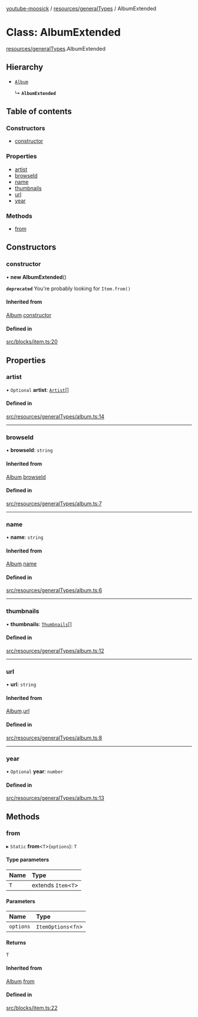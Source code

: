 [youtube-moosick](../README.md) / [resources/generalTypes](../modules/resources_generalTypes.md) / AlbumExtended

# Class: AlbumExtended

[resources/generalTypes](../modules/resources_generalTypes.md).AlbumExtended

## Hierarchy

- [`Album`](resources_generalTypes.Album.md)

  ↳ **`AlbumExtended`**

## Table of contents

### Constructors

- [constructor](resources_generalTypes.AlbumExtended.md#constructor)

### Properties

- [artist](resources_generalTypes.AlbumExtended.md#artist)
- [browseId](resources_generalTypes.AlbumExtended.md#browseid)
- [name](resources_generalTypes.AlbumExtended.md#name)
- [thumbnails](resources_generalTypes.AlbumExtended.md#thumbnails)
- [url](resources_generalTypes.AlbumExtended.md#url)
- [year](resources_generalTypes.AlbumExtended.md#year)

### Methods

- [from](resources_generalTypes.AlbumExtended.md#from)

## Constructors

### constructor

• **new AlbumExtended**()

**`deprecated`** You're probably looking for `Item.from()`

#### Inherited from

[Album](resources_generalTypes.Album.md).[constructor](resources_generalTypes.Album.md#constructor)

#### Defined in

[src/blocks/item.ts:20](https://github.com/EvasiveXkiller/youtube-moosick/blob/b45b69f/src/blocks/item.ts#L20)

## Properties

### artist

• `Optional` **artist**: [`Artist`](resources_generalTypes.Artist.md)[]

#### Defined in

[src/resources/generalTypes/album.ts:14](https://github.com/EvasiveXkiller/youtube-moosick/blob/b45b69f/src/resources/generalTypes/album.ts#L14)

___

### browseId

• **browseId**: `string`

#### Inherited from

[Album](resources_generalTypes.Album.md).[browseId](resources_generalTypes.Album.md#browseid)

#### Defined in

[src/resources/generalTypes/album.ts:7](https://github.com/EvasiveXkiller/youtube-moosick/blob/b45b69f/src/resources/generalTypes/album.ts#L7)

___

### name

• **name**: `string`

#### Inherited from

[Album](resources_generalTypes.Album.md).[name](resources_generalTypes.Album.md#name)

#### Defined in

[src/resources/generalTypes/album.ts:6](https://github.com/EvasiveXkiller/youtube-moosick/blob/b45b69f/src/resources/generalTypes/album.ts#L6)

___

### thumbnails

• **thumbnails**: [`Thumbnails`](resources_generalTypes.Thumbnails.md)[]

#### Defined in

[src/resources/generalTypes/album.ts:12](https://github.com/EvasiveXkiller/youtube-moosick/blob/b45b69f/src/resources/generalTypes/album.ts#L12)

___

### url

• **url**: `string`

#### Inherited from

[Album](resources_generalTypes.Album.md).[url](resources_generalTypes.Album.md#url)

#### Defined in

[src/resources/generalTypes/album.ts:8](https://github.com/EvasiveXkiller/youtube-moosick/blob/b45b69f/src/resources/generalTypes/album.ts#L8)

___

### year

• `Optional` **year**: `number`

#### Defined in

[src/resources/generalTypes/album.ts:13](https://github.com/EvasiveXkiller/youtube-moosick/blob/b45b69f/src/resources/generalTypes/album.ts#L13)

## Methods

### from

▸ `Static` **from**<`T`\>(`options`): `T`

#### Type parameters

| Name | Type |
| :------ | :------ |
| `T` | extends `Item`<`T`\> |

#### Parameters

| Name | Type |
| :------ | :------ |
| `options` | `ItemOptions`<`fn`\> |

#### Returns

`T`

#### Inherited from

[Album](resources_generalTypes.Album.md).[from](resources_generalTypes.Album.md#from)

#### Defined in

[src/blocks/item.ts:22](https://github.com/EvasiveXkiller/youtube-moosick/blob/b45b69f/src/blocks/item.ts#L22)
